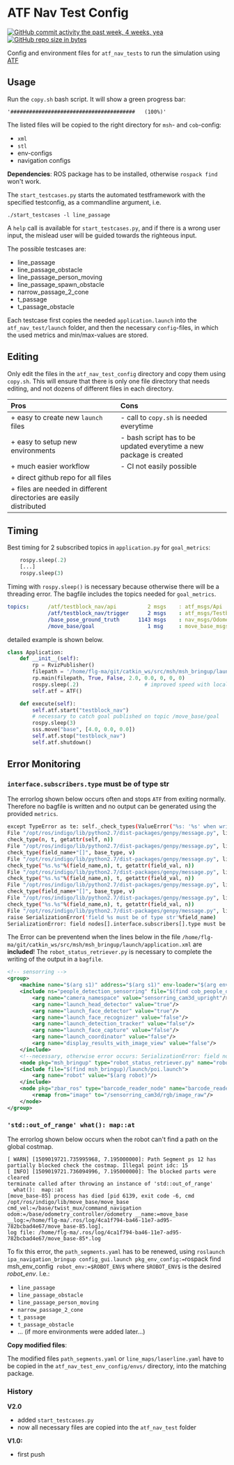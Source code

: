 # ATF Nav Test Config
[![GitHub commit activity the past week, 4 weeks, yea](https://img.shields.io/github/commit-activity/4w/ipa-flg-ma/atf_nav_test_config.svg)](https://github.com/ipa-flg-ma/atf_nav_test_config)
[![GitHub repo size in bytes](https://img.shields.io/github/repo-size/ipa-flg-ma/atf_nav_test_config.svg)](https://github.com/ipa-flg-ma/atf_nav_test_config)

Config and environment files for `atf_nav_tests` to run the simulation using [ATF](https://github.com/ipa-fmw/atf)

## Usage
Run the `copy.sh` bash script. It will show a green progress bar:

```
'########################################   (100%)'
```

The listed files will be copied to the right directory for `msh`- and `cob`-config:
- `xml`
- `stl`
- env-configs
- navigation configs

**Dependencies**: ROS package has to be installed, otherwise `rospack find ` won't work.

The `start_testcases.py` starts the automated testframework with the specified testconfig, as a commandline argument, i.e.
```shell
./start_testcases -l line_passage
```
A `help` call is available for `start_testcases.py`, and if there is a wrong user input, the mislead user will be guided towards the righteous input.

The possible testcases are:
- line_passage
- line_passage_obstacle
- line_passage_person_moving
- line_passage_spawn_obstacle
- narrow_passage_2_cone
- t_passage
- t_passage_obstacle

Each testcase first copies the needed `application.launch` into the `atf_nav_test/launch` folder, and then the necessary `config`-files, in which the used metrics and min/max-values are stored.


## Editing
Only edit the files in the `atf_nav_test_config` directory and copy them using `copy.sh`. This will ensure that there is only one file directory that needs editing, and not dozens of different files in each directory.

| Pros | Cons |
|:-----|:-----|
|+ easy to create new `launch` files |- call to `copy.sh` is needed everytime |
|+ easy to setup new environments |- bash script has to be updated everytime a new package is created |
|+ much easier workflow |- CI not easily possible |
|+ direct github repo for all files | |
|+ files are needed in different directories are easily distributed | |

## Timing
Best timing for 2 subscribed topics in `application.py` for `goal_metrics`:
```python
    rospy.sleep(.2)
    [...]
    rospy.sleep(3)
```
Timing with `rospy.sleep()` is necessary because otherwise there will be a threading error. The bagfile includes
the topics needed for `goal_metrics`.
```yaml
topics:      /atf/testblock_nav/api          2 msgs    : atf_msgs/Api                     
             /atf/testblock_nav/trigger      2 msgs    : atf_msgs/TestblockTrigger        
             /base_pose_ground_truth      1143 msgs    : nav_msgs/Odometry                
             /move_base/goal                 1 msg     : move_base_msgs/MoveBaseActionGoal
```
detailed example is shown below.
```python
class Application:
    def __init__(self):
        rp = RvizPublisher()
        filepath = '/home/flg-ma/git/catkin_ws/src/msh/msh_bringup/launch/t_passage.launch'
        rp.main(filepath, True, False, 2.0, 0.0, 0, 0, 0)
        rospy.sleep(.2)                     # improved speed with localisation
        self.atf = ATF()

    def execute(self):
        self.atf.start("testblock_nav")
        # necessary to catch goal published on topic /move_base/goal
        rospy.sleep(3)
        sss.move("base", [4.0, 0.0, 0.0])
        self.atf.stop("testblock_nav")
        self.atf.shutdown()

```

## Error Monitoring

### `interface.subscribers.type` must be of type str
The errorlog shown below occurs often and stops `ATF` from exiting normally. Therefore no
bagfile is written and no output can be generated using the provided `metrics`.

```bash
except TypeError as te: self._check_types(ValueError("%s: '%s' when writing '%s'" % (type(te), str(te), str(locals().get('_x', self)))))
File "/opt/ros/indigo/lib/python2.7/dist-packages/genpy/message.py", line 331, in _check_types
check_type(n, t, getattr(self, n))
File "/opt/ros/indigo/lib/python2.7/dist-packages/genpy/message.py", line 253, in check_type
check_type(field_name+"[]", base_type, v)
File "/opt/ros/indigo/lib/python2.7/dist-packages/genpy/message.py", line 263, in check_type
check_type("%s.%s"%(field_name,n), t, getattr(field_val, n))
File "/opt/ros/indigo/lib/python2.7/dist-packages/genpy/message.py", line 263, in check_type
check_type("%s.%s"%(field_name,n), t, getattr(field_val, n))
File "/opt/ros/indigo/lib/python2.7/dist-packages/genpy/message.py", line 253, in check_type
check_type(field_name+"[]", base_type, v)
File "/opt/ros/indigo/lib/python2.7/dist-packages/genpy/message.py", line 263, in check_type
check_type("%s.%s"%(field_name,n), t, getattr(field_val, n))
File "/opt/ros/indigo/lib/python2.7/dist-packages/genpy/message.py", line 229, in check_type
raise SerializationError('field %s must be of type str'%field_name)
SerializationError: field nodes[].interface.subscribers[].type must be of type str
```

The Error can be preventend when the lines below in the file `/home/flg-ma/git/catkin_ws/src/msh/msh_bringup/launch/application.xml`
are **included**! The `robot_status_retriever.py` is necessary to complete the writing of the output in a `bagfile`.

```xml
<!-- sensorring -->
<group>
    <machine name="$(arg s1)" address="$(arg s1)" env-loader="$(arg env-script)" default="true" timeout="30"/>
    <include ns="people_detection_sensorring" file="$(find cob_people_detection)/ros/launch/people_detection.launch">
        <arg name="camera_namespace" value="sensorring_cam3d_upright"/>
        <arg name="launch_head_detector" value="true"/>
        <arg name="launch_face_detector" value="true"/>
        <arg name="launch_face_recognizer" value="false"/>
        <arg name="launch_detection_tracker" value="false"/>
        <arg name="launch_face_capture" value="false"/>
        <arg name="launch_coordinator" value="false"/>
        <arg name="display_results_with_image_view" value="false"/>
    </include>
    <!--necessary, otherwise error occurs: SerializationError: field nodes[].interface.subscribers[].type must be of type str-->
    <node pkg="msh_bringup" type="robot_status_retriever.py" name="robot_status" output="screen"/>
    <include file="$(find msh_bringup)/launch/poi.launch">
        <arg name="robot" value="$(arg robot)"/>
    </include>
    <node pkg="zbar_ros" type="barcode_reader_node" name="barcode_reader" output="screen">
        <remap from="image" to="/sensorring_cam3d/rgb/image_raw"/>
    </node>
</group>
```

### `'std::out_of_range' what(): map::at`
The errorlog shown below occurs when the robot can't find a path on the global costmap.

```shell
[ WARN] [1509019721.735995968, 7.195000000]: Path Segment ps 12 has partially blocked check the costmap. Illegal point idc: 15
[ INFO] [1509019721.736094996, 7.195000000]: The blocked parts were cleared
terminate called after throwing an instance of 'std::out_of_range'
  what():  map::at
[move_base-85] process has died [pid 6139, exit code -6, cmd /opt/ros/indigo/lib/move_base/move_base cmd_vel:=/base/twist_mux/command_navigation odom:=/base/odometry_controller/odometry __name:=move_base __log:=/home/flg-ma/.ros/log/4ca1f794-ba46-11e7-ad95-782bcbad4e67/move_base-85.log].
log file: /home/flg-ma/.ros/log/4ca1f794-ba46-11e7-ad95-782bcbad4e67/move_base-85*.log
```

To fix this error, the `path_segments.yaml` has to be renewed, using `roslaunch ipa_navigation_bringup config_gui.launch pkg_env_config:=`rospack find msh_env_config` robot_env:=$ROBOT_ENV$` where `$ROBOT_ENV$` is the desired *robot_env*.
I.e.:
- `line_passage`
- `line_passage_obstacle`
- `line_passage_person_moving`
- `narrow_passage_2_cone`
- `t_passage`
- `t_passage_obstacle`
- ... (if more environments were added later...)

**Copy modified files**:

The modified files `path_segments.yaml` or `line_maps/laserline.yaml` have to be copied in the `atf_nav_test_env_config/envs/` directory, into the matching package.



### History
**V2.0**
- added `start_testcases.py`
- now all necessary files are copied into the `atf_nav_test` folder

**V1.0:**
- first push
